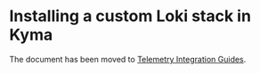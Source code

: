 # Installing a custom Loki stack in Kyma

The document has been moved to [Telemetry Integration Guides](https://github.com/kyma-project/telemetry-manager/tree/main/docs/user/integration).
